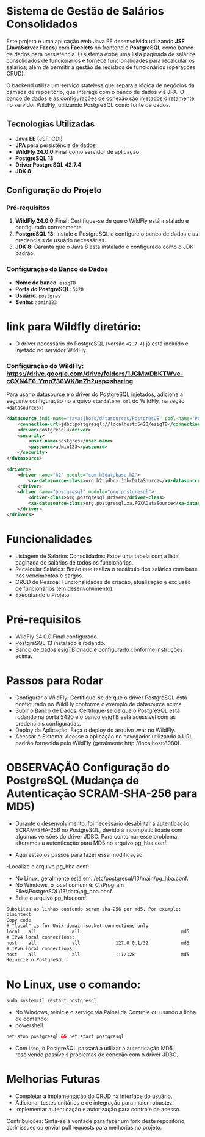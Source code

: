 # Sistema de Gestão de Salários Consolidados

Este projeto é uma aplicação web Java EE desenvolvida utilizando **JSF (JavaServer Faces)** com **Facelets** no frontend e **PostgreSQL** como banco de dados para persistência. O sistema exibe uma lista paginada de salários consolidados de funcionários e fornece funcionalidades para recalcular os salários, além de permitir a gestão de registros de funcionários (operações CRUD).

O backend utiliza um serviço stateless que separa a lógica de negócios da camada de repositório, que interage com o banco de dados via JPA. O banco de dados e as configurações de conexão são injetados diretamente no servidor WildFly, utilizando PostgreSQL como fonte de dados.

## Tecnologias Utilizadas

- **Java EE** (JSF, CDI)
- **JPA** para persistência de dados
- **WildFly 24.0.0.Final** como servidor de aplicação
- **PostgreSQL 13**
- **Driver PostgreSQL 42.7.4**
- **JDK 8**

## Configuração do Projeto

### Pré-requisitos

1. **WildFly 24.0.0.Final**: Certifique-se de que o WildFly está instalado e configurado corretamente.
2. **PostgreSQL 13**: Instale o PostgreSQL e configure o banco de dados e as credenciais de usuário necessárias.
3. **JDK 8**: Garanta que o Java 8 está instalado e configurado como o JDK padrão.

### Configuração do Banco de Dados

- **Nome do banco**: `esigTB`
- **Porta do PostgreSQL**: `5420`
- **Usuário**: `postgres`
- **Senha**: `admin123`

# link para Wildfly diretório: 

- O driver necessário do PostgreSQL (versão `42.7.4`) já está incluído e injetado no servidor WildFly.

### Configuração do WildFly: https://drive.google.com/drive/folders/1JGMwDbKTWve-cCXN4F6-Ymp736WK8nZh?usp=sharing

Para usar o datasource e o driver do PostgreSQL injetados, adicione a seguinte configuração no arquivo `standalone.xml` do WildFly, na seção `<datasources>`:

```xml
<datasource jndi-name="java:jboss/datasources/PostgresDS" pool-name="PostgresDS" enabled="true" use-java-context="true" statistics-enabled="${wildfly.datasources.statistics-enabled:${wildfly.statistics-enabled:false}}">
    <connection-url>jdbc:postgresql://localhost:5420/esigTB</connection-url>
    <driver>postgresql</driver>
    <security>
        <user-name>postgres</user-name>
        <password>admin123</password>
    </security>
</datasource>

<drivers>
    <driver name="h2" module="com.h2database.h2">
        <xa-datasource-class>org.h2.jdbcx.JdbcDataSource</xa-datasource-class>
    </driver>
    <driver name="postgresql" module="org.postgresql">
        <driver-class>org.postgresql.Driver</driver-class>
        <xa-datasource-class>org.postgresql.xa.PGXADataSource</xa-datasource-class>
    </driver>
</drivers>
```
# Funcionalidades

- Listagem de Salários Consolidados: Exibe uma tabela com a lista paginada de salários de todos os funcionários.
- Recalcular Salários: Botão que realiza o recálculo dos salários com base nos vencimentos e cargos.
- CRUD de Pessoa: Funcionalidades de criação, atualização e exclusão de funcionários (em desenvolvimento).
- Executando o Projeto

# Pré-requisitos
- WildFly 24.0.0.Final configurado.
- PostgreSQL 13 instalado e rodando.
- Banco de dados esigTB criado e configurado conforme instruções acima.
  
# Passos para Rodar

- Configurar o WildFly: Certifique-se de que o driver PostgreSQL está configurado no WildFly conforme o exemplo de datasource acima.
- Subir o Banco de Dados: Certifique-se de que o PostgreSQL está rodando na porta 5420 e o banco esigTB está acessível com as credenciais configuradas.
- Deploy da Aplicação: Faça o deploy do arquivo .war no WildFly.
- Acessar o Sistema: Acesse a aplicação no navegador utilizando a URL padrão fornecida pelo WildFly (geralmente http://localhost:8080).

# OBSERVAÇÃO Configuração do PostgreSQL (Mudança de Autenticação SCRAM-SHA-256 para MD5)

- Durante o desenvolvimento, foi necessário desabilitar a autenticação SCRAM-SHA-256 no PostgreSQL, devido à incompatibilidade com algumas versões do driver JDBC. Para contornar esse problema, alteramos a autenticação para MD5 no arquivo pg_hba.conf.

- Aqui estão os passos para fazer essa modificação:

-Localize o arquivo pg_hba.conf:

- No Linux, geralmente está em: /etc/postgresql/13/main/pg_hba.conf.
- No Windows, o local comum é: C:\Program Files\PostgreSQL\13\data\pg_hba.conf.
- Edite o arquivo pg_hba.conf:

```xml
Substitua as linhas contendo scram-sha-256 por md5. Por exemplo:
plaintext
Copy code
# "local" is for Unix domain socket connections only
local   all             all                                     md5
# IPv4 local connections:
host    all             all             127.0.0.1/32            md5
# IPv6 local connections:
host    all             all             ::1/128                 md5
Reinicie o PostgreSQL:
```

# No Linux, use o comando:
```xml
sudo systemctl restart postgresql
```
- No Windows, reinicie o serviço via Painel de Controle ou usando a linha de comando:
- powershell
```xml
net stop postgresql && net start postgresql
```
- Com isso, o PostgreSQL passará a utilizar a autenticação MD5, resolvendo possíveis problemas de conexão com o driver JDBC.

# Melhorias Futuras

- Completar a implementação do CRUD na interface do usuário.
- Adicionar testes unitários e de integração para maior robustez.
- Implementar autenticação e autorização para controle de acesso.

Contribuições:
Sinta-se à vontade para fazer um fork deste repositório, abrir issues ou enviar pull requests para melhorias no projeto.







